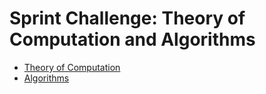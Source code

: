 # Sprint Challenge: Theory of Computation and Algorithms

* [Theory of Computation](theory/)
* [Algorithms](algorithms/)